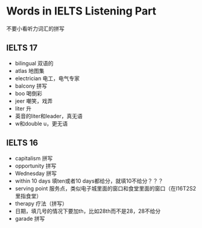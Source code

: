 # Words in IELTS Listening Part

不要小看听力词汇的拼写

## IELTS 17

* bilingual 双语的
* atlas 地图集
* electrician 电工，电气专家
* balcony 拼写
* boo 喝倒彩
* jeer 嘲笑，戏弄
* liter 升
* 英音的liter和leader，真无语
* w和double u，更无语

## IELTS 16

* capitalism 拼写
* opportunity 拼写
* Wednesday 拼写
* within 10 days 填ten或者10 days都给分，就填10不给分？？？
* serving point 服务点，类似电子城里面的窗口和食堂里面的窗口（在I16T2S2里指食堂）
* therapy 疗法（拼写）
* 日期，填几号的情况下要加th，比如28th而不是28，28不给分
* garade 拼写

